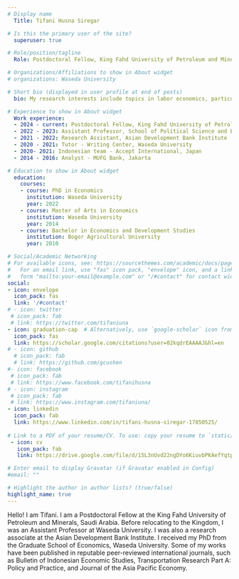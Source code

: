 ```yaml
---
# Display name
  Title: Tifani Husna Siregar

# Is this the primary user of the site?
  superuser: true

# Role/position/tagline
  Role: Postdoctoral Fellow, King Fahd University of Petroleum and Minerals

# Organizations/Affiliations to show in About widget
# organizations: Waseda University

# Short bio (displayed in user profile at end of posts)
  bio: My research interests include topics in labor economics, particularly minimum wages and its impact on labor market outcomes.

# Experience to show in About widget
  Work experience:
  - 2024 - current: Postdoctoral Fellow, King Fahd University of Petroleum and Minerals 
  - 2022 - 2023: Assistant Professor, School of Political Science and Economics, Waseda University
  - 2021 - 2022: Research Assistant, Asian Development Bank Institute
  - 2020 - 2021: Tutor - Writing Center, Waseda University
  - 2020- 2021: Indonesian team - Accept International, Japan
  - 2014 - 2016: Analyst - MUFG Bank, Jakarta

# Education to show in About widget
  education:
    courses:
    - course: PhD in Economics
      institution: Waseda University
      year: 2022
    - course: Master of Arts in Economics
      institution: Waseda University
      year: 2014 
    - course: Bachelor in Economics and Development Studies
      institution: Bogor Agricultural University
      year: 2010

# Social/Academic Networking
# For available icons, see: https://sourcethemes.com/academic/docs/page-builder/#icons
#   For an email link, use "fas" icon pack, "envelope" icon, and a link in the
#   form "mailto:your-email@example.com" or "/#contact" for contact widget.
social:
- icon: envelope
  icon_pack: fas
  link: '/#contact'
# - icon: twitter
 # icon_pack: fab
 # link: https://twitter.com/tifaniuna
- icon: graduation-cap  # Alternatively, use `google-scholar` icon from `ai` icon pack
  icon_pack: fas
  link: https://scholar.google.com/citations?user=02kqdrEAAAAJ&hl=en
# - icon: github
  # icon_pack: fab
  # link: https://github.com/gcushen
#- icon: facebook
 # icon_pack: fab
 # link: https://www.facebook.com/tifanihusna
# - icon: instagram
 # icon_pack: fab
 # link: https://www.instagram.com/tifaniuna/
- icon: linkedin
  icon_pack: fab
  link: https://www.linkedin.com/in/tifani-husna-siregar-17850525/
  
# Link to a PDF of your resume/CV. To use: copy your resume to `static/media/resume.pdf`, enable `ai` icons in `params.toml`, and uncomment the lines below.
 - icon: cv
   icon_pack: fab
   link: https://drive.google.com/file/d/15L3nUvd22ngDYo6KiuvbPKAefYqtpcT-/view?usp=sharing

# Enter email to display Gravatar (if Gravatar enabled in Config)
#email: ""

# Highlight the author in author lists? (true/false)
highlight_name: true
---
```


Hello! I am Tifani. I am a Postdoctoral Fellow at the King Fahd University of Petroleum and Minerals, Saudi Arabia. Before relocating to the Kingdom, I was an Assistant Professor at Waseda University. I was also a research associate at the Asian Development Bank Institute. I received my PhD from the Graduate School of Economics, Waseda University. Some of my works have been published in reputable peer-reviewed international journals, such as Bulletin of Indonesian Economic Studies, Transportation Research Part A: Policy and Practice, and Journal of the Asia Pacific Economy. 
